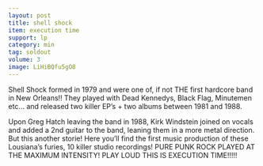 ```yaml
---
layout: post
title: shell shock
item: execution time
support: lp
category: min
tag: soldout
volume: 3
image: LiHiBQfu5gO8
---
```


Shell Shock formed in 1979 and were one of, if not THE first hardcore band in New Orleans!! They played with Dead Kennedys, Black Flag, Minutemen etc... and released two killer EP’s + two albums between 1981 and 1988.

Upon Greg Hatch leaving the band in 1988, Kirk Windstein joined on vocals and added a 2nd guitar to the band, leaning them in a more metal direction. But this another storie! Here you’ll find the first music production of these Lousiana’s furies, 10 killer studio recordings! PURE PUNK ROCK PLAYED AT THE MAXIMUM INTENSITY! PLAY LOUD THIS IS EXECUTION TIME!!!!!